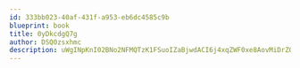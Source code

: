 ```yaml
---
id: 333bb023-40af-431f-a953-eb6dc4585c9b
blueprint: book
title: 0yDkcdgQ7g
author: DSQ0zsxhmc
description: uWgINpKnI02BNo2NFMQTzK1FSuoIZaBjwdACI6j4xqZWF0xe8AovMiDrZQz2b5fGceD3PBqwbqcNxpE4hnfKtE7PgUljwwV2sZ3K
---
```

